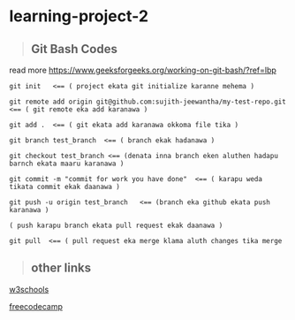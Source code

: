 # learning-project-2



> ## Git Bash Codes
read more https://www.geeksforgeeks.org/working-on-git-bash/?ref=lbp

```
git init   <== ( project ekata git initialize karanne mehema )

git remote add origin git@github.com:sujith-jeewantha/my-test-repo.git  <== ( git remote eka add karanawa )

git add .  <== ( git ekata add karanawa okkoma file tika )

git branch test_branch  <== ( branch ekak hadanawa )

git checkout test_branch <== (denata inna branch eken aluthen hadapu barnch ekata maaru karanawa )

git commit -m "commit for work you have done"  <== ( karapu weda tikata commit ekak daanawa )

git push -u origin test_branch   <== (branch eka github ekata push karanawa )

( push karapu branch ekata pull request ekak daanawa )

git pull  <== ( pull request eka merge klama aluth changes tika merge
```



> ## other links

[w3schools](https://www.w3schools.com/)


[freecodecamp](https://www.freecodecamp.org/)